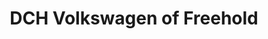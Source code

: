---
title: "DCH Volkswagen of Freehold"
url: /freehold/dch-volkswagen-of-freehold/
shop: Autohaus
---